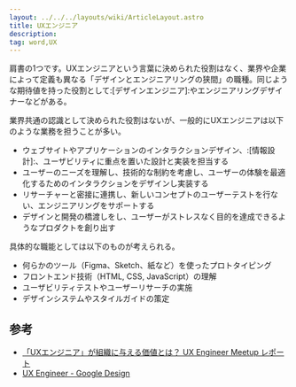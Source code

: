 ```yaml
---
layout: ../../../layouts/wiki/ArticleLayout.astro
title: UXエンジニア
description:
tag: word,UX
---
```


肩書の1つです。UXエンジニアという言葉に決められた役割はなく、業界や企業によって定義も異なる「デザインとエンジニアリングの狭間」の職種。同じような期待値を持った役割として:[デザインエンジニア]:やエンジニアリングデザイナーなどがある。

業界共通の認識として決められた役割はないが、一般的にUXエンジニアは以下のような業務を担うことが多い。

- ウェブサイトやアプリケーションのインタラクションデザイン、:[情報設計]:、ユーザビリティに重点を置いた設計と実装を担当する
- ユーザーのニーズを理解し、技術的な制約を考慮し、ユーザーの体験を最適化するためのインタラクションをデザインし実装する
- リサーチャーと密接に連携し、新しいコンセプトのユーザーテストを行ない、エンジニアリングをサポートする
- デザインと開発の橋渡しをし、ユーザーがストレスなく目的を達成できるようなプロダクトを創り出す

具体的な職能としては以下のものが考えられる。

- 何らかのツール（Figma、Sketch、紙など）を使ったプロトタイピング
- フロントエンド技術（HTML, CSS, JavaScript）の理解
- ユーザビリティテストやユーザーリサーチの実施
- デザインシステムやスタイルガイドの策定

## 参考

- [「UXエンジニア」が組織に与える価値とは？ UX Engineer Meetup レポート](https://goodpatch.com/blog/ux-engineer-meetup)
- [UX Engineer - Google Design](https://design.google/jobs/ux-engineer/)